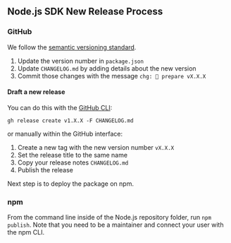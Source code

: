 ## Node.js SDK New Release Process

### GitHub

We follow the [semantic versioning standard](https://semver.org).

1. Update the version number in `package.json`
2. Update `CHANGELOG.md` by adding details about the new version
3. Commit those changes with the message `chg: 🔖 prepare vX.X.X`

#### Draft a new release

You can do this with the [GitHub CLI](https://github.com/cli/cli):

`gh release create v1.X.X -F CHANGELOG.md`

or manually within the GitHub interface:

1. Create a new tag with the new version number `vX.X.X`
2. Set the release title to the same name
3. Copy your release notes `CHANGELOG.md`
4. Publish the release

Next step is to deploy the package on npm.

### npm

From the command line inside of the Node.js repository folder, run `npm publish`. Note that you need to be a maintainer and connect your user with the npm CLI.
